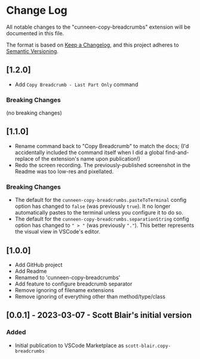 # Change Log

All notable changes to the "cunneen-copy-breadcrumbs" extension will be documented in this file.

The format is based on [Keep a Changelog](https://keepachangelog.com/en/1.1.0/),
and this project adheres to [Semantic Versioning](https://semver.org/spec/v2.0.0.html).

## [1.2.0]

- Add `Copy Breadcrumb - Last Part Only` command

### Breaking Changes

(no breaking changes)

## [1.1.0]

- Rename command back to "Copy Breadcrumb" to match the docs; (I'd accidentally included the command itself
  when I did a global find-and-replace of the extension's name upon publication!)
- Redo the screen recording. The previously-published screenshot in the Readme was too low-res and pixellated.

### Breaking Changes

- The default for the `cunneen-copy-breadcrumbs.pasteToTerminal` config option has changed to `false` (was previously `true`). It no longer automatically pastes to the terminal unless you configure it to do so.
- The default for the `cunneen-copy-breadcrumbs.separationString` config option has changed to `" > "` (was previously `"."`). This better represents the visual view in VSCode's editor.

## [1.0.0]

- Add GitHub project
- Add Readme
- Renamed to 'cunneen-copy-breadcrumbs'
- Add feature to configure breadcrumb separator
- Remove ignoring of filename extensions
- Remove ignoring of everything other than method/type/class

## [0.0.1] - 2023-03-07 - Scott Blair's initial version

### Added

- Initial publication to VSCode Marketplace as `scott-blair.copy-breadcrumbs`
